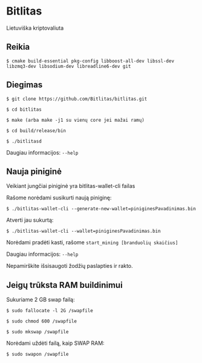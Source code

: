 # Bitlitas

Lietuviška kriptovaliuta

## Reikia

```console
$ cmake build-essential pkg-config libboost-all-dev libssl-dev libzmq3-dev libsodium-dev libreadline6-dev git
```
## Diegimas

```console
$ git clone https://github.com/Bitlitas/bitlitas.git

$ cd bitlitas

$ make (arba make -j1 su vienų core jei mažai ramų)

$ cd build/release/bin

$ ./bitlitasd
```

Daugiau informacijos: `--help`

## Nauja piniginė

Veikiant jungčiai piniginė yra bitlitas-wallet-cli failas

Rašome norėdami susikurti naują piniginę:
```console
$ ./bitlitas-wallet-cli --generate-new-wallet=piniginesPavadinimas.bin
 ```

Atverti jau sukurtą:
```console
$ ./bitlitas-wallet-cli --wallet=piniginesPavadinimas.bin
```

Norėdami pradėti kasti, rašome `start_mining [branduolių skaičius]`

Daugiau informacijos: `--help`

Nepamirškite išsisaugoti žodžių paslapties ir rakto.

## Jeigų trūksta RAM buildinimui

Sukuriame 2 GB swap failą:
```console
$ sudo fallocate -l 2G /swapfile

$ sudo chmod 600 /swapfile

$ sudo mkswap /swapfile
```
Norėdami uždėti failą, kaip SWAP RAM:
```console
$ sudo swapon /swapfile
```